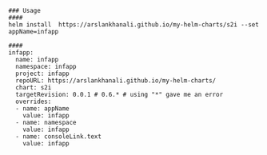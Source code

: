     
    ### Usage
    ####
    helm install  https://arslankhanali.github.io/my-helm-charts/s2i --set appName=infapp

    ####
    infapp:
      name: infapp
      namespace: infapp
      project: infapp
      repoURL: https://arslankhanali.github.io/my-helm-charts/
      chart: s2i
      targetRevision: 0.0.1 # 0.6.* # using "*" gave me an error
      overrides:
      - name: appName
        value: infapp
      - name: namespace
        value: infapp
      - name: consoleLink.text
        value: infapp


